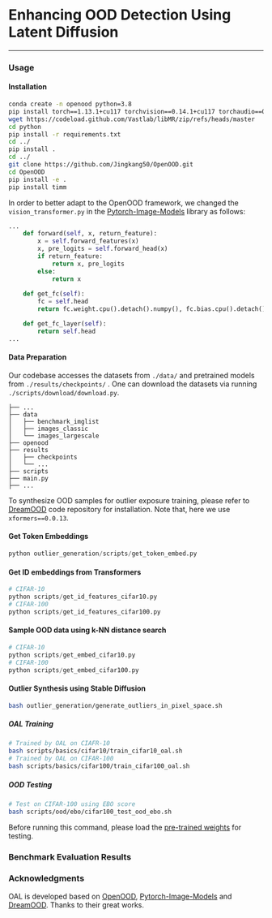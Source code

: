 # Enhancing OOD Detection Using Latent Diffusion
---

### Usage

#### Installation

```sh
conda create -n openood python=3.8
pip install torch==1.13.1+cu117 torchvision==0.14.1+cu117 torchaudio==0.13.1 --extra-index-url https://download.pytorch.org/whl/cu117
wget https://codeload.github.com/Vastlab/libMR/zip/refs/heads/master
cd python
pip install -r requirements.txt
cd ../
pip install .
cd ../
git clone https://github.com/Jingkang50/OpenOOD.git
cd OpenOOD
pip install -e .
pip install timm
```

In order to better adapt to the OpenOOD framework, we changed the  `vision_transformer.py`  in the [Pytorch-Image-Models](https://github.com/huggingface/pytorch-image-models) library as follows:

```python
...
    def forward(self, x, return_feature):
        x = self.forward_features(x)
        x, pre_logits = self.forward_head(x)
        if return_feature:
            return x, pre_logits  
        else:
            return x
   
    def get_fc(self):
        fc = self.head
        return fc.weight.cpu().detach().numpy(), fc.bias.cpu().detach().numpy()

    def get_fc_layer(self):
        return self.head
...
```

#### Data Preparation

Our codebase accesses the datasets from `./data/` and pretrained models from `./results/checkpoints/` . One can download the datasets via running  `./scripts/download/download.py`.

```
├── ...
├── data
│   ├── benchmark_imglist
│   ├── images_classic
│   └── images_largescale
├── openood
├── results
│   ├── checkpoints
│   └── ...
├── scripts
├── main.py
├── ...
```

To synthesize OOD samples for outlier exposure training, please refer to [DreamOOD](https://github.com/deeplearning-wisc/dream-ood) code repository for installation. Note that, here we use `xformers==0.0.13`.


#### Get Token Embeddings

```python
python outlier_generation/scripts/get_token_embed.py
```

#### Get ID embeddings from Transformers

```python
# CIFAR-10
python scripts/get_id_features_cifar10.py
# CIFAR-100
python scripts/get_id_features_cifar100.py
```

#### Sample OOD data using k-NN distance search

```python
# CIFAR-10
python scripts/get_embed_cifar10.py
# CIFAR-100
python scripts/get_embed_cifar100.py
```

#### Outlier Synthesis using Stable Diffusion

```sh
bash outlier_generation/generate_outliers_in_pixel_space.sh
```

##### OAL Training

```sh
# Trained by OAL on CIAFR-10
bash scripts/basics/cifar10/train_cifar10_oal.sh
# Trained by OAL on CIFAR-100
bash scripts/basics/cifar100/train_cifar100_oal.sh
```

##### OOD Testing

```sh
# Test on CIFAR-100 using EBO score
bash scripts/ood/ebo/cifar100_test_ood_ebo.sh
```
Before running this command, please load the [pre-trained weights](https://1drv.ms/f/c/409fe51635b9369c/EmLzpJb_fFpFtf3aYFgSE4QBBa-kS0teDWRcjyMDMerlfg?e=SMSVNx) for testing.

### Benchmark Evaluation Results


### Acknowledgments

OAL is developed based on [OpenOOD](https://github.com/Jingkang50/OpenOOD/tree/main), [Pytorch-Image-Models](https://github.com/huggingface/pytorch-image-models) and [DreamOOD](https://github.com/deeplearning-wisc/dream-ood). Thanks to their great works.
